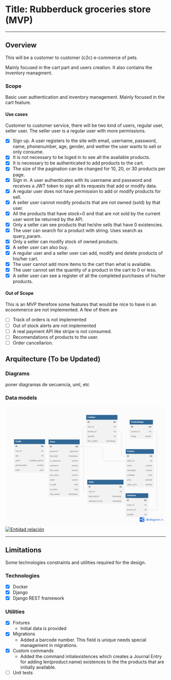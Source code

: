# Title: Rubberduck groceries store (MVP)

---

## Overview

This will be a customer to customer (c2c) e-commerce of pets.

Mainly focused in the cart part and users creation. It also contains the
inventory managment.

### Scope

Basic user authentication and inventory management. Mainly focused in the cart feature.

#### Use cases

Customer to customer service, there will be two kind of users, regular
user, seller user. The seller user is a regular user with more permissions.

- [x] Sign up. A user registers to the site with email, username, password,
name, phonenumber, age, gender, and wether the user wants to sell or only
consume.
- [x] It is not necessary to be loged in to see all the available products.
- [x] It is necessary to be authenticated to add products to the cart.
- [x] The size of the pagination can be changed for 10, 20, or 30 products
per page.
- [x] Sign in. A user authenticates with its username and password and
receives a JWT token to sign all its requests that add or modify data.
- [x] A regular user does not have permission to add or modify products for
sell.
- [x] A seller user cannot modify products that are not owned (sold) by
that user.
- [x] All the products that have stock=0 and that are not sold by the current
user wont be returned by the API.
- [x] Only a seller can see products that he/she sells that have 0 existencies.
- [x] The user can search for a product with string. Uses search as query_param.
- [x] Only a seller can modify stock of owned products.
- [x] A seller user can also buy.
- [x] A regular user and a seller user can add, modify and delete products
of his/her cart.
- [x] The user cannot add more items to the cart than what is available.
- [x] The user cannot set the quantity of a product in the cart to 0 or less.
- [x] A seller user can see a register of all the completed purchases of his/her
products.

#### Out of Scope

This is an MVP therefore some features that would be nice to have in an
ecoommerce are not implemented. A few of them are

- [ ] Track of orders is not implemented
- [ ] Out of stock alerts are not implemented
- [ ] A real payment API like stripe is not consumed.
- [ ] Recomendations of products to the user.
- [ ] Order cancellarion.

## Arquitecture (To be Updated)

### Diagrams

poner diagramas de secuencia, uml, etc

### Data models

![Entidad relacion](cart_columbus.png)
[![Entidad relación](https://mermaid.ink/img/pako:eNqNVM1u2zAMfhVB5_YFfN126KkDht0CCLRF29xkyZXoDkGSd69k2V6sJFt9MKiPFH8-kjrJxmmUlUT_laDzMBysiN_PgD6IUz6QZUE6y4E92U6MEMIf5xdQAyPTgMJAYGVcRzYraueMoKDCNKKfos-dkwRYGHAHtuSjjxt49nyD4gBkilAMbbuHoGF6xyLVJKhfjiwuRVwOS9LfvdNTw-J8fn4-n9bjywAdikpoDI2nGrWqj8WNbHKHtCSP2Uat2AjcC0o3ivCJ-jX2q9fxUEXjdC3rM_YgSqJ0CzGXOBpoUItUc6RmGLMqyjE2xyrA-0hOqb_sor0wDmVKjbMMZMNdzv7eioZgVY0qjUTp8kERLhmof5GXsLcJLBMfb7vXksGcyXlmsxI9hFL_GQITsDVoGbkOrd8jY-8s2mmo1_Ge5y6gMStwt7crZdVsOue35_JBhtmxKhbyZjXynI5M7noX4T0uDNRm3QZs4hiYyC81BbSEudLcreILeL5qdA_rohUTUdjtBmLTfbYn_x-Hbc3TT4HW25bLJzmgj--Gjq_eHPAgucfInqyiqMH_PsiDTXbTmNx808TOy6oFE_BJwsTux9E2smI_4Wq0PJ6L1eUD13HJzw)](https://mermaid.live/edit#pako:eNqNVM1u2zAMfhVB5_YFfN126KkDht0CCLRF29xkyZXoDkGSd69k2V6sJFt9MKiPFH8-kjrJxmmUlUT_laDzMBysiN_PgD6IUz6QZUE6y4E92U6MEMIf5xdQAyPTgMJAYGVcRzYraueMoKDCNKKfos-dkwRYGHAHtuSjjxt49nyD4gBkilAMbbuHoGF6xyLVJKhfjiwuRVwOS9LfvdNTw-J8fn4-n9bjywAdikpoDI2nGrWqj8WNbHKHtCSP2Uat2AjcC0o3ivCJ-jX2q9fxUEXjdC3rM_YgSqJ0CzGXOBpoUItUc6RmGLMqyjE2xyrA-0hOqb_sor0wDmVKjbMMZMNdzv7eioZgVY0qjUTp8kERLhmof5GXsLcJLBMfb7vXksGcyXlmsxI9hFL_GQITsDVoGbkOrd8jY-8s2mmo1_Ge5y6gMStwt7crZdVsOue35_JBhtmxKhbyZjXynI5M7noX4T0uDNRm3QZs4hiYyC81BbSEudLcreILeL5qdA_rohUTUdjtBmLTfbYn_x-Hbc3TT4HW25bLJzmgj--Gjq_eHPAgucfInqyiqMH_PsiDTXbTmNx808TOy6oFE_BJwsTux9E2smI_4Wq0PJ6L1eUD13HJzw)

---

## Limitations

Some technologies constraints and utilities required for the design.

<!--
Ej.
* Llamadas del API tienen latencia X
* No se soporta mas de X llamadas por segundo
-->

### Technologies

- [x] Docker
- [x] Django
- [x] Django REST framework

### Utilities

- [x] Fixtures
  - Initial data is provided
- [x] Migrations
  - Added a barcode number. This field is unique needs special management
   in migrations.
- [x] Custom commands
  - Added the command intialexistences which creates a Journal Entry
   for adding len(product.name) existences to the the products that are
   initially available.
- [ ] Unit tests

<!--
---
## Costo
Descripción/Análisis de costos
Ejemplo:
"Considerando N usuarios diarios, M llamadas a X servicio/baseDatos/etc"
* 1000 llamadas diarias a serverless functions. $XX.XX
* 1000 read/write units diarias a X Database on-demand. $XX.XX
Total: $xx.xx (al mes/dia/año)
-->
